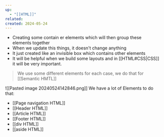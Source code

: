```yaml
---
up:
  - "[[HTML]]"
related: 
created: 2024-05-24
---
```

- Creating some contain
er elements which will then group these elements together
- When we update this things, it doesn't change anything
- It just created like an invisible box which contains other elements
- It will be helpful when we build some layouts and in [[HTML#CSS|CSS]] it will be very important.

> We use some different elements for each case, we do that for [[Semantic HMTL]]

![[Pasted image 20240524142846.png]]
We have a lot of Elements to do that:
- [[Page navigation HTML]]
- [[Header HTML]]
- [[Article HTML]]
- [[Footer HTML]]
- [[div HTML]]
- [[aside HTML]]